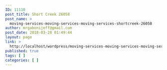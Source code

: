 ```yaml
---
ID: 11110
post_title: Short Creek 26058
post_name: >
  moving-services-moving-services-moving-services-shortcreek-26058
author: mrgabonijeff@gmail.com
post_date: 2018-03-28 01:49:44
layout: page
link: >
  http://localhost/wordpress/moving-services-moving-services-moving-services-shortcreek-26058/
published: true
tags: [ ]
categories: [ ]
---
```

